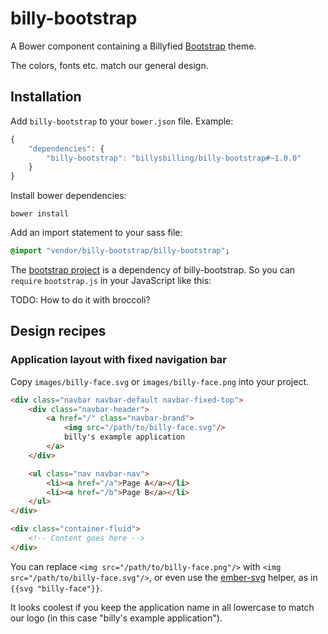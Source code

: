 billy-bootstrap
===============

A Bower component containing a Billyfied [Bootstrap](http://getbootstrap.com/)
theme.

The colors, fonts etc. match our general design.


## Installation

Add `billy-bootstrap` to your `bower.json` file. Example:

```javascript
{
    "dependencies": {
        "billy-bootstrap": "billysbilling/billy-bootstrap#~1.0.0"
    }
}
```

Install bower dependencies:

```
bower install
```

Add an import statement to your sass file:

```sass
@import "vendor/billy-bootstrap/billy-bootstrap";
```

The [bootstrap project](https://github.com/twbs/bootstrap) is a dependency of
billy-bootstrap. So you can `require` `bootstrap.js` in your JavaScript like
this:

TODO: How to do it with broccoli?


## Design recipes

### Application layout with fixed navigation bar

Copy `images/billy-face.svg` or `images/billy-face.png` into your
project.

```html
<div class="navbar navbar-default navbar-fixed-top">
    <div class="navbar-header">
        <a href="/" class="navbar-brand">
            <img src="/path/to/billy-face.svg"/>
            billy's example application
        </a>
    </div>

    <ul class="nav navbar-nav">
        <li><a href="/a">Page A</a></li>
        <li><a href="/b">Page B</a></li>
    </ul>
</div>

<div class="container-fluid">
    <!-- Content goes here -->
</div>
```

You can replace `<img src="/path/to/billy-face.png"/>` with
`<img src="/path/to/billy-face.svg"/>`, or even use the
[ember-svg](https://github.com/billysbilling/ember-svg) helper, as in
`{{svg "billy-face"}}`.

It looks coolest if you keep the application name in all lowercase to match our
logo (in this case "billy's example application").
